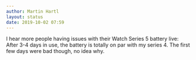 ```yaml
---
author: Martin Hartl
layout: status
date: 2019-10-02 07:59
---
```

I hear more people having issues with their Watch Series 5 battery live: After 3-4 days in use, the battery is totally on par with my series 4. The first few days were bad though, no idea why.